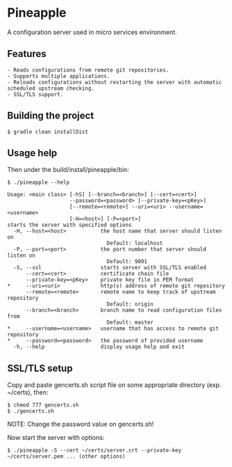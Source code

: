 # Pineapple

A configuration server used in micro services environment.

## Features
    - Reads configurations from remote git repositories.
    - Supports multiple applications.
    - Reloads configurations without restarting the server with automatic scheduled upstream checking.
    - SSL/TLS support.

## Building the project
```
$ gradle clean installDist
```

## Usage help
Then under the build/install/pineapple/bin:
```
$ ./pineapple --help
```

```
Usage: <main class> [-hS] [--branch=<branch>] [--cert=<cert>]
                    --password=<password> [--private-key=<pKey>]
                    [--remote=<remote>] --uri=<uri> --username=<username>
                    [-H=<host>] [-P=<port>]
starts the server with specified options
  -H, --host=<host>           the host name that server should listen on
                                Default: localhost
  -P, --port=<port>           the port number that server should listen on
                                Default: 9091
  -S, --ssl                   starts server with SSL/TLS enabled
      --cert=<cert>           certificate chain file
      --private-key=<pKey>    private key file in PEM format
*     --uri=<uri>             http(s) address of remote git repository
      --remote=<remote>       remote name to keep track of upstream repository
                                Default: origin
      --branch=<branch>       branch name to read configuration files from
                                Default: master
*     --username=<username>   username that has access to remote git repository
*     --password=<password>   the password of provided username
  -h, --help                  display usage help and exit
```

## SSL/TLS setup
Copy and paste gencerts.sh script file on some appropriate directory (exp. ~/certs), then:
```
$ chmod 777 gencerts.sh
$ ./gencerts.sh
```
NOTE: Change the password value on gencerts.sh!

Now start the server with options:
```
$ ./pineapple -S --cert ~/certs/server.crt --private-key ~/certs/server.pem ... (other options)
```
